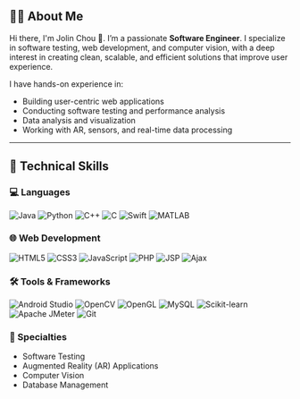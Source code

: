 ## 👩‍💻 About Me

Hi there, I'm Jolin Chou 👋. I’m a passionate **Software Engineer**. I specialize in software testing, web development, and computer vision, with a deep interest in creating clean, scalable, and efficient solutions that improve user experience.

I have hands-on experience in:
- Building user-centric web applications
- Conducting software testing and performance analysis
- Data analysis and visualization
- Working with AR, sensors, and real-time data processing

---

## 🧠 Technical Skills

### 💻 Languages  
![Java](https://img.shields.io/badge/Java-2D2D2D?style=flat&logo=java&logoColor=F89820)
![Python](https://img.shields.io/badge/Python-2D2D2D?style=flat&logo=python&logoColor=3776AB)
![C++](https://img.shields.io/badge/C++-2D2D2D?style=flat&logo=c%2B%2B&logoColor=00599C)
![C](https://img.shields.io/badge/C-2D2D2D?style=flat&logo=c&logoColor=A8B9CC)
![Swift](https://img.shields.io/badge/Swift-2D2D2D?style=flat&logo=swift&logoColor=FA7343)
![MATLAB](https://img.shields.io/badge/MATLAB-2D2D2D?style=flat&logo=mathworks&logoColor=E16737)

### 🌐 Web Development  
![HTML5](https://img.shields.io/badge/HTML5-2D2D2D?style=flat&logo=html5&logoColor=E34F26)
![CSS3](https://img.shields.io/badge/CSS3-2D2D2D?style=flat&logo=css3&logoColor=1572B6)
![JavaScript](https://img.shields.io/badge/JavaScript-2D2D2D?style=flat&logo=javascript&logoColor=F7DF1E)
![PHP](https://img.shields.io/badge/PHP-2D2D2D?style=flat&logo=php&logoColor=777BB4)
![JSP](https://img.shields.io/badge/JSP-2D2D2D?style=flat&logoColor=CB0000)
![Ajax](https://img.shields.io/badge/Ajax-2D2D2D?style=flat&logoColor=00BFFF)

### 🛠️ Tools & Frameworks  
![Android Studio](https://img.shields.io/badge/Android%20Studio-2D2D2D?style=flat&logo=android-studio&logoColor=3DDC84)
![OpenCV](https://img.shields.io/badge/OpenCV-2D2D2D?style=flat&logo=opencv&logoColor=5C3EE8)
![OpenGL](https://img.shields.io/badge/OpenGL-2D2D2D?style=flat&logo=opengl&logoColor=5586A4)
![MySQL](https://img.shields.io/badge/MySQL-2D2D2D?style=flat&logo=mysql&logoColor=4479A1)
![Scikit-learn](https://img.shields.io/badge/Scikit--learn-2D2D2D?style=flat&logo=scikit-learn&logoColor=F7931E)
![Apache JMeter](https://img.shields.io/badge/JMeter-2D2D2D?style=flat&logo=apache&logoColor=D22128)
![Git](https://img.shields.io/badge/Git-2D2D2D?style=flat&logo=git&logoColor=F05032)

### 🎯 Specialties
- Software Testing  
- Augmented Reality (AR) Applications  
- Computer Vision  
- Database Management

<!--
**jolinchou123/jolinchou123** is a ✨ _special_ ✨ repository because its `README.md` (this file) appears on your GitHub profile.

Here are some ideas to get you started:

- 🔭 I’m currently working on ...
- 🌱 I’m currently learning ...
- 👯 I’m looking to collaborate on ...
- 🤔 I’m looking for help with ...
- 💬 Ask me about ...
- 📫 How to reach me: ...
- 😄 Pronouns: ...
- ⚡ Fun fact: ...
-->
